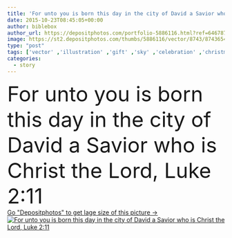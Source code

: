 ```yaml
---
title: 'For unto you is born this day in the city of David a Savior who is Christ the Lord, Luke 2:11'
date: 2015-10-23T08:45:05+00:00
author: biblebox
author_url: https://depositphotos.com/portfolio-5886116.html?ref=64678756
image: https://st2.depositphotos.com/thumbs/5886116/vector/8743/87436544/api_thumb_450.jpg?forcejpeg=true
type: "post"
tags: ['vector' ,'illustration' ,'gift' ,'sky' ,'celebration' ,'christmas' ,'holiday' ,'xmas' ,'new' ,'party' ,'travel' ,'scene' ,'light' ,'three' ,'Men' ,'star' ,'night' ,'church' ,'god' ,'religion' ,'faith' ,'history' ,'spirituality' ,'desert' ,'birth' ,'king' ,'story' ,'christianity' ,'christ' ,'jesus' ,'bible' ,'camel' ,'belief' ,'lord' ,'born' ,'wise' ,'biblical' ,'testament' ,'gospel' ,'nativity' ,'bethlehem' ]
categories: 
  - story
---
```

<div aling="center">
            <font size="60"> For unto you is born this day in the city of David a Savior who is Christ the Lord, Luke 2:11</font>   
</div>
<div>
    <a href='https://st2.depositphotos.com/thumbs/5886116/vector/8743/87436544/api_thumb_450.jpg?forcejpeg=true?ref=64678756' target=_blank > Go "Depositphotos" to get lage size of this picture ->
        <img href='https://st2.depositphotos.com/thumbs/5886116/vector/8743/87436544/api_thumb_450.jpg?forcejpeg=true?ref=64678756' src='https://st2.depositphotos.com/5886116/8743/v/950/depositphotos_87436544-stock-illustration-for-unto-you-is-born.jpg?forcejpeg=true' alt='For unto you is born this day in the city of David a Savior who is Christ the Lord, Luke 2:11' >
    </a>
</div>
